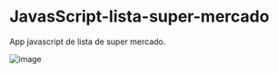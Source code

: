 # JavasScript-lista-super-mercado
App javascript de lista de super mercado.

![image](https://user-images.githubusercontent.com/92751597/184555386-a5402ed1-5376-4157-9d12-2907f80a9cbe.png)
